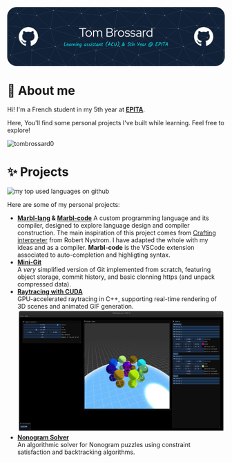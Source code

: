 <img align="center" alt="Banner" width="1100" src="images/github-header-banner.png"/>
<!-- Header generated thanks to this site: https://leviarista.github.io/github-profile-header-generator/ -->

# 👦 About me

Hi! I'm a French student in my 5th year at **[EPITA](https://www.epita.fr/)**.

Here, You'll find some personal projects I've built while learning. Feel free to
explore!

<p align="left"> <img src="https://komarev.com/ghpvc/?username=tombrossard0&label=Profile%20views&color=0e75b6&style=flat" alt="tombrossard0" /> </p>

# ✨ Projects

![my top used languages on github](https://github-readme-stats.vercel.app/api/top-langs/?username=tombrossard0&theme=vue-dark&show_icons=true&hide_border=true&layout=compact)

Here are some of my personal projects:

- **[Marbl-lang](https://github.com/tombrossard0/marbl-lang) & [Marbl-code](https://github.com/tombrossard0/marbl-code)**
  A custom programming language and its compiler, designed to explore language design and compiler construction. The main inspiration of this project comes from [Crafting interpreter](https://craftinginterpreters.com/introduction.html) from Robert Nystrom. I have adapted the whole with my ideas and as a compiler. **Marbl-code** is the VSCode extension associated to auto-completion and highligting syntax.
- **[Mini-Git](https://github.com/tombrossard0/mini-git)**  
  A *very* simplified version of Git implemented from scratch, featuring object storage, commit history, and basic clonning https (and unpack compressed data).
- **[Raytracing with CUDA](https://github.com/tombrossard0/raytracing-with-cuda)**  
  GPU-accelerated raytracing in C++, supporting real-time rendering of 3D scenes and animated GIF generation.
  ![screenshot](images/Screenshot%20from%202025-08-27%2018-08-46.png)
- **[Nonogram Solver](https://github.com/tombrossard0/Nonogramme-Solver)**  
  An algorithmic solver for Nonogram puzzles using constraint satisfaction and backtracking algorithms.
